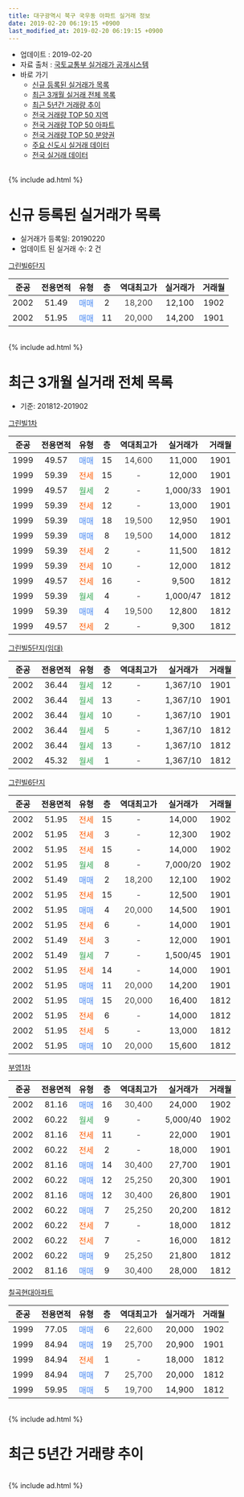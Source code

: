 ```yaml
---
title: 대구광역시 북구 국우동 아파트 실거래 정보
date: 2019-02-20 06:19:15 +0900
last_modified_at: 2019-02-20 06:19:15 +0900
---
```


* 업데이트 : 2019-02-20
* 자료 출처 : [국토교통부 실거래가 공개시스템](http://rt.molit.go.kr)
* 바로 가기
    * [신규 등록된 실거래가 목록](#신규-등록된-실거래가-목록)
    * [최근 3개월 실거래 전체 목록](#최근-3개월-실거래-전체-목록)
    * [최근 5년간 거래량 추이](#최근-5년간-거래량-추이)
    * [전국 거래량 TOP 50 지역](https://inasie.github.io/apt-trade-info/최근-3개월-전국에서-가장-거래가-많이-발생한-지역)
    * [전국 거래량 TOP 50 아파트](https://inasie.github.io/apt-trade-info/최근-3개월-전국에서-가장-거래가-많이-발생한-아파트)
    * [전국 거래량 TOP 50 분양권](https://inasie.github.io/apt-trade-info/최근-3개월-전국에서-가장-거래가-많이-발생한-분양권)
    * [주요 신도시 실거래 데이터](https://inasie.github.io/apt-trade-info/주요-신도시)
    * [전국 실거래 데이터](https://inasie.github.io/apt-trade-info/전국)
<br>
{% include ad.html %}
<br>

# 신규 등록된 실거래가 목록
* 실거래가 등록일: 20190220
* 업데이트 된 실거래 수: 2 건


[그린빌6단지](https://search.naver.com/search.naver?query=%EB%8C%80%EA%B5%AC%EA%B4%91%EC%97%AD%EC%8B%9C+%EB%B6%81%EA%B5%AC+%EA%B5%AD%EC%9A%B0%EB%8F%99+%EA%B7%B8%EB%A6%B0%EB%B9%8C6%EB%8B%A8%EC%A7%80)

|준공|전용면적|유형|층|역대최고가|실거래가|거래월|
|:---:|:---:|:---:|:---:|:---:|:---:|:---:|
|2002|51.49|<span style="color:#4285f3">매매</span>|2|<span style="color:#444444">18,200</span>|12,100|1902|
|2002|51.95|<span style="color:#4285f3">매매</span>|11|<span style="color:#444444">20,000</span>|14,200|1901|


<br>
{% include ad.html %}
<br>

# 최근 3개월 실거래 전체 목록
* 기준: 201812-201902


[그린빌1차](https://search.naver.com/search.naver?query=%EB%8C%80%EA%B5%AC%EA%B4%91%EC%97%AD%EC%8B%9C+%EB%B6%81%EA%B5%AC+%EA%B5%AD%EC%9A%B0%EB%8F%99+%EA%B7%B8%EB%A6%B0%EB%B9%8C1%EC%B0%A8)

|준공|전용면적|유형|층|역대최고가|실거래가|거래월|
|:---:|:---:|:---:|:---:|:---:|:---:|:---:|
|1999|49.57|<span style="color:#4285f3">매매</span>|15|<span style="color:#444444">14,600</span>|11,000|1901|
|1999|59.39|<span style="color:#ff5a00">전세</span>|15|<span style="color:#444444">-</span>|12,000|1901|
|1999|49.57|<span style="color:#34a853">월세</span>|2|<span style="color:#444444">-</span>|1,000/33|1901|
|1999|59.39|<span style="color:#ff5a00">전세</span>|12|<span style="color:#444444">-</span>|13,000|1901|
|1999|59.39|<span style="color:#4285f3">매매</span>|18|<span style="color:#444444">19,500</span>|12,950|1901|
|1999|59.39|<span style="color:#4285f3">매매</span>|8|<span style="color:#444444">19,500</span>|14,000|1812|
|1999|59.39|<span style="color:#ff5a00">전세</span>|2|<span style="color:#444444">-</span>|11,500|1812|
|1999|59.39|<span style="color:#ff5a00">전세</span>|10|<span style="color:#444444">-</span>|12,000|1812|
|1999|49.57|<span style="color:#ff5a00">전세</span>|16|<span style="color:#444444">-</span>|9,500|1812|
|1999|59.39|<span style="color:#34a853">월세</span>|4|<span style="color:#444444">-</span>|1,000/47|1812|
|1999|59.39|<span style="color:#4285f3">매매</span>|4|<span style="color:#444444">19,500</span>|12,800|1812|
|1999|49.57|<span style="color:#ff5a00">전세</span>|2|<span style="color:#444444">-</span>|9,300|1812|

[그린빌5단지(임대)](https://search.naver.com/search.naver?query=%EB%8C%80%EA%B5%AC%EA%B4%91%EC%97%AD%EC%8B%9C+%EB%B6%81%EA%B5%AC+%EA%B5%AD%EC%9A%B0%EB%8F%99+%EA%B7%B8%EB%A6%B0%EB%B9%8C5%EB%8B%A8%EC%A7%80%28%EC%9E%84%EB%8C%80%29)

|준공|전용면적|유형|층|역대최고가|실거래가|거래월|
|:---:|:---:|:---:|:---:|:---:|:---:|:---:|
|2002|36.44|<span style="color:#34a853">월세</span>|12|<span style="color:#444444">-</span>|1,367/10|1901|
|2002|36.44|<span style="color:#34a853">월세</span>|13|<span style="color:#444444">-</span>|1,367/10|1901|
|2002|36.44|<span style="color:#34a853">월세</span>|10|<span style="color:#444444">-</span>|1,367/10|1901|
|2002|36.44|<span style="color:#34a853">월세</span>|5|<span style="color:#444444">-</span>|1,367/10|1812|
|2002|36.44|<span style="color:#34a853">월세</span>|13|<span style="color:#444444">-</span>|1,367/10|1812|
|2002|45.32|<span style="color:#34a853">월세</span>|1|<span style="color:#444444">-</span>|1,367/10|1812|

[그린빌6단지](https://search.naver.com/search.naver?query=%EB%8C%80%EA%B5%AC%EA%B4%91%EC%97%AD%EC%8B%9C+%EB%B6%81%EA%B5%AC+%EA%B5%AD%EC%9A%B0%EB%8F%99+%EA%B7%B8%EB%A6%B0%EB%B9%8C6%EB%8B%A8%EC%A7%80)

|준공|전용면적|유형|층|역대최고가|실거래가|거래월|
|:---:|:---:|:---:|:---:|:---:|:---:|:---:|
|2002|51.95|<span style="color:#ff5a00">전세</span>|15|<span style="color:#444444">-</span>|14,000|1902|
|2002|51.95|<span style="color:#ff5a00">전세</span>|3|<span style="color:#444444">-</span>|12,300|1902|
|2002|51.95|<span style="color:#ff5a00">전세</span>|15|<span style="color:#444444">-</span>|14,000|1902|
|2002|51.95|<span style="color:#34a853">월세</span>|8|<span style="color:#444444">-</span>|7,000/20|1902|
|2002|51.49|<span style="color:#4285f3">매매</span>|2|<span style="color:#444444">18,200</span>|12,100|1902|
|2002|51.95|<span style="color:#ff5a00">전세</span>|15|<span style="color:#444444">-</span>|12,500|1901|
|2002|51.95|<span style="color:#4285f3">매매</span>|4|<span style="color:#444444">20,000</span>|14,500|1901|
|2002|51.95|<span style="color:#ff5a00">전세</span>|6|<span style="color:#444444">-</span>|14,000|1901|
|2002|51.49|<span style="color:#ff5a00">전세</span>|3|<span style="color:#444444">-</span>|12,000|1901|
|2002|51.49|<span style="color:#34a853">월세</span>|7|<span style="color:#444444">-</span>|1,500/45|1901|
|2002|51.95|<span style="color:#ff5a00">전세</span>|14|<span style="color:#444444">-</span>|14,000|1901|
|2002|51.95|<span style="color:#4285f3">매매</span>|11|<span style="color:#444444">20,000</span>|14,200|1901|
|2002|51.95|<span style="color:#4285f3">매매</span>|15|<span style="color:#444444">20,000</span>|16,400|1812|
|2002|51.95|<span style="color:#ff5a00">전세</span>|6|<span style="color:#444444">-</span>|14,000|1812|
|2002|51.95|<span style="color:#ff5a00">전세</span>|5|<span style="color:#444444">-</span>|13,000|1812|
|2002|51.95|<span style="color:#4285f3">매매</span>|10|<span style="color:#444444">20,000</span>|15,600|1812|

[부영1차](https://search.naver.com/search.naver?query=%EB%8C%80%EA%B5%AC%EA%B4%91%EC%97%AD%EC%8B%9C+%EB%B6%81%EA%B5%AC+%EA%B5%AD%EC%9A%B0%EB%8F%99+%EB%B6%80%EC%98%811%EC%B0%A8)

|준공|전용면적|유형|층|역대최고가|실거래가|거래월|
|:---:|:---:|:---:|:---:|:---:|:---:|:---:|
|2002|81.16|<span style="color:#4285f3">매매</span>|16|<span style="color:#444444">30,400</span>|24,000|1902|
|2002|60.22|<span style="color:#34a853">월세</span>|9|<span style="color:#444444">-</span>|5,000/40|1902|
|2002|81.16|<span style="color:#ff5a00">전세</span>|11|<span style="color:#444444">-</span>|22,000|1901|
|2002|60.22|<span style="color:#ff5a00">전세</span>|2|<span style="color:#444444">-</span>|18,000|1901|
|2002|81.16|<span style="color:#4285f3">매매</span>|14|<span style="color:#444444">30,400</span>|27,700|1901|
|2002|60.22|<span style="color:#4285f3">매매</span>|12|<span style="color:#444444">25,250</span>|20,300|1901|
|2002|81.16|<span style="color:#4285f3">매매</span>|12|<span style="color:#444444">30,400</span>|26,800|1901|
|2002|60.22|<span style="color:#4285f3">매매</span>|7|<span style="color:#444444">25,250</span>|20,200|1812|
|2002|60.22|<span style="color:#ff5a00">전세</span>|7|<span style="color:#444444">-</span>|18,000|1812|
|2002|60.22|<span style="color:#ff5a00">전세</span>|7|<span style="color:#444444">-</span>|16,000|1812|
|2002|60.22|<span style="color:#4285f3">매매</span>|9|<span style="color:#444444">25,250</span>|21,800|1812|
|2002|81.16|<span style="color:#4285f3">매매</span>|9|<span style="color:#444444">30,400</span>|28,000|1812|


<script async src="//pagead2.googlesyndication.com/pagead/js/adsbygoogle.js"></script>
<!-- 기본 -->
<ins class="adsbygoogle"
     style="display:block"
     data-ad-client="ca-pub-2446590836940007"
     data-ad-slot="1659523306"
     data-ad-format="auto"
     data-full-width-responsive="true"></ins>
<script>
(adsbygoogle = window.adsbygoogle || []).push({});
</script>


[칠곡현대아파트](https://search.naver.com/search.naver?query=%EB%8C%80%EA%B5%AC%EA%B4%91%EC%97%AD%EC%8B%9C+%EB%B6%81%EA%B5%AC+%EA%B5%AD%EC%9A%B0%EB%8F%99+%EC%B9%A0%EA%B3%A1%ED%98%84%EB%8C%80%EC%95%84%ED%8C%8C%ED%8A%B8)

|준공|전용면적|유형|층|역대최고가|실거래가|거래월|
|:---:|:---:|:---:|:---:|:---:|:---:|:---:|
|1999|77.05|<span style="color:#4285f3">매매</span>|6|<span style="color:#444444">22,600</span>|20,000|1902|
|1999|84.94|<span style="color:#4285f3">매매</span>|19|<span style="color:#444444">25,700</span>|20,900|1901|
|1999|84.94|<span style="color:#ff5a00">전세</span>|1|<span style="color:#444444">-</span>|18,000|1812|
|1999|84.94|<span style="color:#4285f3">매매</span>|7|<span style="color:#444444">25,700</span>|20,000|1812|
|1999|59.95|<span style="color:#4285f3">매매</span>|5|<span style="color:#444444">19,700</span>|14,900|1812|


<br>
{% include ad.html %}
<br>

# 최근 5년간 거래량 추이


<div style="width:100%;">
    <canvas id="deal_progress" height="200"></canvas>
</div>

<script>
new Chart(document.getElementById("deal_progress"), {
    type: 'line',
    data: {
        labels: ['201402','201403','201404','201405','201406','201407','201408','201409','201410','201411','201412','201501','201502','201503','201504','201505','201506','201507','201508','201509','201510','201511','201512','201601','201602','201603','201604','201605','201606','201607','201608','201609','201610','201611','201612','201701','201702','201703','201704','201705','201706','201707','201708','201709','201710','201711','201712','201801','201802','201803','201804','201805','201806','201807','201808','201809','201810','201811','201812','201901','201902'],
        datasets: [{
            label: '매매',
            pointRadius: 1,
            data: [13, 21, 14, 12, 18, 18, 35, 37, 26, 22, 22, 36, 41, 62, 42, 24, 36, 38, 26, 19, 30, 13, 5, 4, 5, 5, 11, 9, 11, 12, 12, 11, 20, 19, 12, 6, 19, 12, 17, 12, 23, 19, 25, 16, 18, 19, 14, 23, 11, 22, 22, 19, 14, 14, 20, 14, 14, 16, 9, 8, 3],
            borderColor: "rgba(255, 201, 14, 1)",
            backgroundColor: "rgba(255, 201, 14, 0.5)",
            fill: false,
            lineTension: 0
        },{
            label: '전월세',
            pointRadius: 1,
            data: [24, 23, 17, 17, 15, 24, 18, 24, 19, 29, 15, 28, 18, 23, 14, 22, 19, 22, 21, 19, 25, 17, 15, 18, 25, 16, 19, 8, 13, 21, 18, 18, 18, 20, 21, 15, 20, 10, 15, 11, 10, 23, 10, 11, 10, 18, 14, 23, 10, 15, 11, 18, 15, 9, 14, 17, 12, 19, 13, 13, 5],
            borderColor: "rgba(0, 141, 185, 1)",
            backgroundColor: "rgba(0, 141, 185, 0.5)",
            fill: false,
            lineTension: 0
        }
        ]
    },
    options: {
        responsive: true,
        title: {
            display: false
        },
        tooltips: {
            mode: 'index',
            intersect: false
        },
        hover: {
            mode: 'nearest',
            intersect: true
        },
        scales: {
            xAxes: [{
                display: true,
                scaleLabel: {
                    display: true,
                    labelString: '년/월'
                }
            }],
            yAxes: [{
                display: true,
                ticks: {
                    suggestedMin: 0,
                },
                scaleLabel: {
                    display: true,
                    labelString: '실거래 수'
                }
            }]
        }
    }
});

</script>


<br>
{% include ad.html %}
<br>

